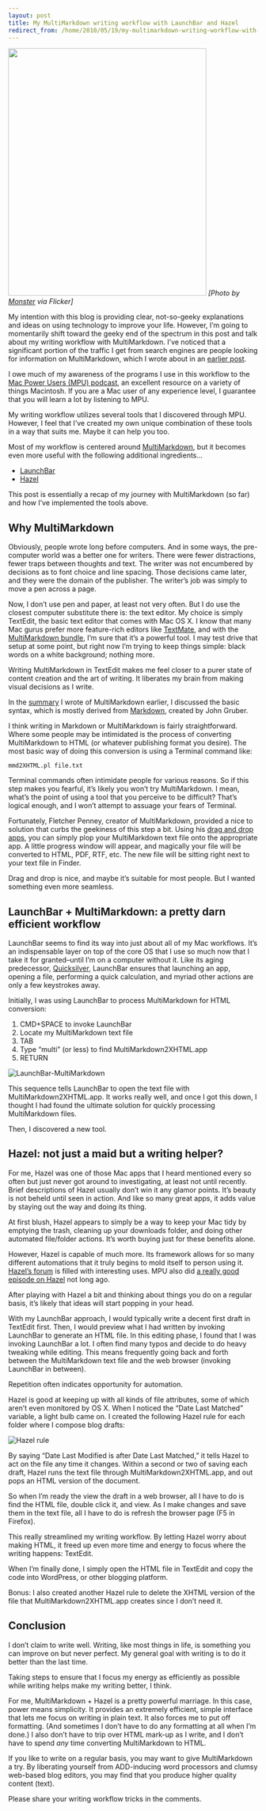 ```yaml
---
layout: post
title: My MultiMarkdown writing workflow with LaunchBar and Hazel
redirect_from: /home/2010/05/19/my-multimarkdown-writing-workflow-with-launchbar-and-hazel/index.html
---
```

<p><img class="alignnone" src="/img/feather-pen.jpg" alt="" width="400" height="500" />
<em>[Photo by <a href="http://www.flickr.com/photos/monster/3431407135/">Monster</a> via Flicker]</em></p>
<p>My intention with this blog is providing clear, not-so-geeky explanations and ideas on using technology to improve your life.  However, I’m going to momentarily shift toward the geeky end of the spectrum in this post and talk about my writing workflow with MultiMarkdown.  I’ve noticed that a significant portion of the traffic I get from search engines are people looking for information on MultiMarkdown, which I wrote about in an <a href="http://www.practicallyefficient.com/2010/03/24/improve-your-web-writing-by-getting-back-to-basics-with-multimarkdown/">earlier post</a>.</p>
<p>I owe much of my awareness of the programs I use in this workflow to the <a href="http://macpowerusers.com/">Mac Power Users (MPU) podcast</a>, an excellent resource on a variety of things Macintosh.  If you are a Mac user of any experience level, I guarantee that you will learn a lot by listening to MPU.</p>
<p>My writing workflow utilizes several tools that I discovered through MPU.  However, I feel that I’ve created my own unique combination of these tools in a way that suits me.  Maybe it can help you too.</p>
<p><!--more-->
Most of my workflow is centered around <a href="http://fletcherpenney.net/multimarkdown/">MultiMarkdown</a>, but it becomes even more useful with the following additional ingredients…</p>
<ul>
<li><a href="http://www.obdev.at/products/launchbar/index.html">LaunchBar</a></li>
<li><a href="http://www.noodlesoft.com/hazel.php">Hazel</a></li>
</ul>
<p>This post is essentially a recap of my journey with MultiMarkdown (so far) and how I’ve implemented the tools above.</p>
<h2 id="whymultimarkdown">Why MultiMarkdown</h2>
<p>Obviously, people wrote long before computers.  And in some ways, the pre-computer world was a better one for writers.  There were fewer distractions, fewer traps between thoughts and text.  The writer was not encumbered by decisions as to font choice and line spacing.  Those decisions came later, and they were the domain of the publisher.  The writer’s job was simply to move a pen across a page.</p>
<p>Now, I don’t use pen and paper, at least not very often.  But I do use the closest computer substitute there is: the text editor.  My choice is simply TextEdit, the basic text editor that comes with Mac OS X.  I know that many Mac gurus prefer more feature-rich editors like <a href="http://macromates.com/">TextMate</a>, and with the <a href="http://fletcherpenney.net/multimarkdown/multimarkdown_bundle_for_textm/">MultiMarkdown bundle</a>, I’m sure that it’s a powerful tool. I may test drive that setup at some point, but right now I’m trying to keep things simple: black words on a white background; nothing more.</p>
<p>Writing MultiMarkdown in TextEdit makes me feel closer to a purer state of content creation and the art of writing.  It liberates my brain from making visual decisions as I write.</p>
<p>In the <a href="http://www.practicallyefficient.com/2010/03/24/improve-your-web-writing-by-getting-back-to-basics-with-multimarkdown/">summary</a> I wrote of MultiMarkdown earlier, I discussed the basic syntax, which is mostly derived from <a href="http://daringfireball.net/projects/markdown/">Markdown</a>, created by John Gruber.</p>
<p>I think writing in Markdown or MultiMarkdown is fairly straightforward.  Where some people may be intimidated is the process of converting MultiMarkdown to HTML (or whatever publishing format you desire).  The most basic way of doing this conversion is using a Terminal command like:</p>
<pre><code>mmd2XHTML.pl file.txt</code></pre>
<p>Terminal commands often intimidate people for various reasons.  So if this step makes you fearful, it’s likely you won’t try MultiMarkdown.  I mean, what’s the point of using a tool that you perceive to be difficult? That’s logical enough, and I won’t attempt to assuage your fears of Terminal.</p>
<p>Fortunately, Fletcher Penney, creator of MultiMarkdown, provided a nice to solution that curbs the geekiness of this step a bit.  Using his <a href="http://fletcherpenney.net/multimarkdown/multimarkdown_drag_and_drop/">drag and drop apps</a>, you can simply plop your MultiMarkdown text file onto the appropriate app.  A little progress window will appear, and magically your file will be converted to HTML, PDF, RTF, etc. The new file will be sitting right next to your text file in Finder.</p>
<p>Drag and drop is nice, and maybe it’s suitable for most people.  But I wanted something even more seamless.</p>
<h2 id="launchbarmultimarkdown:aprettydarnefficientworkflow">LaunchBar + MultiMarkdown: a pretty darn efficient workflow</h2>
<p>LaunchBar seems to find its way into just about all of my Mac workflows.  It’s an indispensable layer on top of the core OS that I use so much now that I take it for granted–until I’m on a computer without it.  Like its aging predecessor, <a href="http://www.blacktree.com/">Quicksilver</a>, LaunchBar ensures that launching an app, opening a file, performing a quick calculation, and myriad other actions are only a few keystrokes away.</p>
<p>Initially, I was using LaunchBar to process MultiMarkdown for HTML conversion:</p>
<ol>
<li>CMD+SPACE to invoke LaunchBar</li>
<li>Locate my MultiMarkdown text file</li>
<li>TAB</li>
<li>Type “multi” (or less) to find  MultiMarkdown2XHTML.app</li>
<li>RETURN</li>
</ol>
<p><img src="/img/LaunchBar-MultiMarkdown.png" alt="LaunchBar-MultiMarkdown" /></p>
<p>This sequence tells LaunchBar to open the text file with MultiMarkdown2XHTML.app.  It works really well, and once I got this down, I thought I had found the ultimate solution for quickly processing MultiMarkdown files.</p>
<p>Then, I discovered a new tool.</p>
<h2 id="hazel:notjustamaidbutawritinghelper">Hazel: not just a maid but a writing helper?</h2>
<p>For me, Hazel was one of those Mac apps that I heard mentioned every so often but just never got around to investigating, at least not until recently.  Brief descriptions of Hazel usually don’t win it any glamor points.  It’s beauty is not beheld until seen in action.  And like so many great apps, it adds value by staying out the way and doing its thing.</p>
<p>At first blush, Hazel appears to simply be a way to keep your Mac tidy by emptying the trash, cleaning up your downloads folder, and doing other automated file/folder actions.  It’s worth buying just for these benefits alone.</p>
<p>However, Hazel is capable of much more.  Its framework allows for so many different automations that it truly begins to mold itself to person using it.  <a href="http://www.noodlesoft.com/forums/">Hazel’s forum</a> is filled with interesting uses.  MPU also did <a href="http://macpowerusers.com/2010/04/mpu-025-geeking-out-with-hazel/">a really good episode on Hazel</a> not long ago.</p>
<p>After playing with Hazel a bit and thinking about things you do on a regular basis, it’s likely that ideas will start popping in your head.</p>
<p>With my LaunchBar approach, I would typically write a decent first draft in TextEdit first.  Then, I would preview what I had written by invoking LaunchBar to generate an HTML file.  In this editing phase, I found that I was invoking LaunchBar a lot.  I often find many typos and decide to do heavy tweaking while editing.  This means frequently going back and forth between the MultiMarkdown text file and the web browser (invoking LaunchBar in between).</p>
<p>Repetition often indicates opportunity for automation.</p>
<p>Hazel is good at keeping up with all kinds of file attributes, some of which aren’t even monitored by OS X.  When I noticed the “Date Last Matched” variable, a light bulb came on.  I created the following Hazel rule for each folder where I compose blog drafts:</p>
<p><img src="/img/hazel.png" alt="Hazel rule" /></p>
<p>By saying “Date Last Modified is after Date Last Matched,” it tells Hazel to act on the file any time it changes.  Within a second or two of saving each draft, Hazel runs the text file through MultiMarkdown2XHTML.app, and out pops an HTML version of the document.</p>
<p>So when I’m ready the view the draft in a web browser, all I have to do is find the HTML file, double click it, and view.  As I make changes and save them in the text file, all I have to do is refresh the browser page (F5 in Firefox).</p>
<p>This really streamlined my writing workflow.  By letting Hazel worry about making HTML, it freed up even more time and energy to focus where the writing happens: TextEdit.</p>
<p>When I’m finally done, I simply open the HTML file in TextEdit and copy the code into WordPress, or other blogging platform.</p>
<p>Bonus: I also created another Hazel rule to delete the XHTML version of the file that MultiMarkdown2XHTML.app creates since I don’t need it.</p>
<h2 id="conclusion">Conclusion</h2>
<p>I don’t claim to write well.  Writing, like most things in life, is something you can improve on but never perfect.  My general goal with writing is to do it better than the last time.</p>
<p>Taking steps to ensure that I focus my energy as efficiently as possible while writing helps make my writing better, I think.</p>
<p>For me, MultiMarkdown + Hazel is a pretty powerful marriage.  In this case, power means simplicity.  It provides an extremely efficient, simple interface that lets me focus on writing in plain text.  It also forces me to put off formatting. (And sometimes I don’t have to do any formatting at all when I’m done.)  I also don’t have to trip over HTML mark-up as I write, and I don’t have to spend <em>any</em> time converting MultiMarkdown to HTML.</p>
<p>If you like to write on a regular basis, you may want to give MultiMarkdown a try.  By liberating yourself from ADD-inducing word processors and clumsy web-based blog editors, you may find that you produce higher quality content (text).</p>
<p>Please share your writing workflow tricks in the comments.</p>
